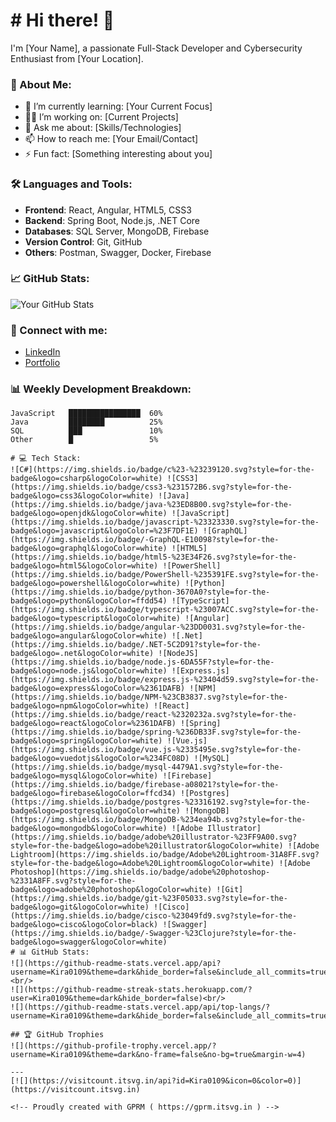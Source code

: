 # # Hi there! 👋

I'm [Your Name], a passionate Full-Stack Developer and Cybersecurity Enthusiast from [Your Location].

### 🚀 About Me:
- 🌱 I’m currently learning: [Your Current Focus]
- 👨‍💻 I’m working on: [Current Projects]
- 💬 Ask me about: [Skills/Technologies]
- 📫 How to reach me: [Your Email/Contact]
- ⚡ Fun fact: [Something interesting about you]

### 🛠️ Languages and Tools:
- **Frontend**: React, Angular, HTML5, CSS3
- **Backend**: Spring Boot, Node.js, .NET Core
- **Databases**: SQL Server, MongoDB, Firebase
- **Version Control**: Git, GitHub
- **Others**: Postman, Swagger, Docker, Firebase

### 📈 GitHub Stats:
![Your GitHub Stats](https://github-readme-stats.vercel.app/api?username=your-github-username&show_icons=true&theme=radical)

### 🔗 Connect with me:
- [LinkedIn](https://www.linkedin.com/in/your-profile/)
- [Portfolio](https://your-portfolio-link.com)

### 📊 Weekly Development Breakdown:
```text
JavaScript   ████████████████  60%
Java         ████████          25%
SQL          ███               10%
Other        █                 5%

# 💻 Tech Stack:
![C#](https://img.shields.io/badge/c%23-%23239120.svg?style=for-the-badge&logo=csharp&logoColor=white) ![CSS3](https://img.shields.io/badge/css3-%231572B6.svg?style=for-the-badge&logo=css3&logoColor=white) ![Java](https://img.shields.io/badge/java-%23ED8B00.svg?style=for-the-badge&logo=openjdk&logoColor=white) ![JavaScript](https://img.shields.io/badge/javascript-%23323330.svg?style=for-the-badge&logo=javascript&logoColor=%23F7DF1E) ![GraphQL](https://img.shields.io/badge/-GraphQL-E10098?style=for-the-badge&logo=graphql&logoColor=white) ![HTML5](https://img.shields.io/badge/html5-%23E34F26.svg?style=for-the-badge&logo=html5&logoColor=white) ![PowerShell](https://img.shields.io/badge/PowerShell-%235391FE.svg?style=for-the-badge&logo=powershell&logoColor=white) ![Python](https://img.shields.io/badge/python-3670A0?style=for-the-badge&logo=python&logoColor=ffdd54) ![TypeScript](https://img.shields.io/badge/typescript-%23007ACC.svg?style=for-the-badge&logo=typescript&logoColor=white) ![Angular](https://img.shields.io/badge/angular-%23DD0031.svg?style=for-the-badge&logo=angular&logoColor=white) ![.Net](https://img.shields.io/badge/.NET-5C2D91?style=for-the-badge&logo=.net&logoColor=white) ![NodeJS](https://img.shields.io/badge/node.js-6DA55F?style=for-the-badge&logo=node.js&logoColor=white) ![Express.js](https://img.shields.io/badge/express.js-%23404d59.svg?style=for-the-badge&logo=express&logoColor=%2361DAFB) ![NPM](https://img.shields.io/badge/NPM-%23CB3837.svg?style=for-the-badge&logo=npm&logoColor=white) ![React](https://img.shields.io/badge/react-%2320232a.svg?style=for-the-badge&logo=react&logoColor=%2361DAFB) ![Spring](https://img.shields.io/badge/spring-%236DB33F.svg?style=for-the-badge&logo=spring&logoColor=white) ![Vue.js](https://img.shields.io/badge/vue.js-%2335495e.svg?style=for-the-badge&logo=vuedotjs&logoColor=%234FC08D) ![MySQL](https://img.shields.io/badge/mysql-4479A1.svg?style=for-the-badge&logo=mysql&logoColor=white) ![Firebase](https://img.shields.io/badge/firebase-a08021?style=for-the-badge&logo=firebase&logoColor=ffcd34) ![Postgres](https://img.shields.io/badge/postgres-%23316192.svg?style=for-the-badge&logo=postgresql&logoColor=white) ![MongoDB](https://img.shields.io/badge/MongoDB-%234ea94b.svg?style=for-the-badge&logo=mongodb&logoColor=white) ![Adobe Illustrator](https://img.shields.io/badge/adobe%20illustrator-%23FF9A00.svg?style=for-the-badge&logo=adobe%20illustrator&logoColor=white) ![Adobe Lightroom](https://img.shields.io/badge/Adobe%20Lightroom-31A8FF.svg?style=for-the-badge&logo=Adobe%20Lightroom&logoColor=white) ![Adobe Photoshop](https://img.shields.io/badge/adobe%20photoshop-%2331A8FF.svg?style=for-the-badge&logo=adobe%20photoshop&logoColor=white) ![Git](https://img.shields.io/badge/git-%23F05033.svg?style=for-the-badge&logo=git&logoColor=white) ![Cisco](https://img.shields.io/badge/cisco-%23049fd9.svg?style=for-the-badge&logo=cisco&logoColor=black) ![Swagger](https://img.shields.io/badge/-Swagger-%23Clojure?style=for-the-badge&logo=swagger&logoColor=white)
# 📊 GitHub Stats:
![](https://github-readme-stats.vercel.app/api?username=Kira0109&theme=dark&hide_border=false&include_all_commits=true&count_private=false)<br/>
![](https://github-readme-streak-stats.herokuapp.com/?user=Kira0109&theme=dark&hide_border=false)<br/>
![](https://github-readme-stats.vercel.app/api/top-langs/?username=Kira0109&theme=dark&hide_border=false&include_all_commits=true&count_private=false&layout=compact)

## 🏆 GitHub Trophies
![](https://github-profile-trophy.vercel.app/?username=Kira0109&theme=dark&no-frame=false&no-bg=true&margin-w=4)

---
[![](https://visitcount.itsvg.in/api?id=Kira0109&icon=0&color=0)](https://visitcount.itsvg.in)

<!-- Proudly created with GPRM ( https://gprm.itsvg.in ) -->
